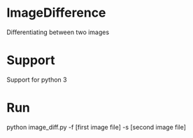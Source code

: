 # ImageDifference
Differentiating between two images 

# Support
Support for python 3

# Run
python image_diff.py -f [first image file] -s [second image file]
